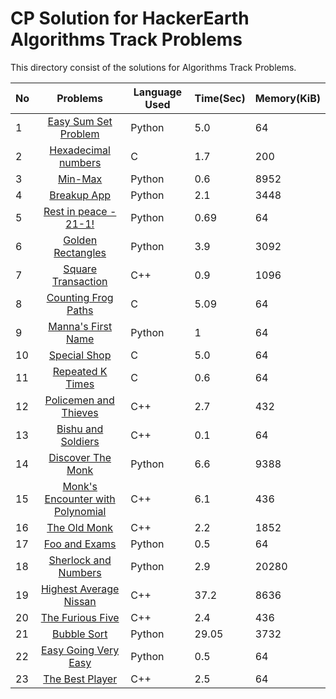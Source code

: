 # CP Solution for HackerEarth Algorithms Track Problems

This directory consist of the solutions for Algorithms Track Problems.

|**No**| **Problems**      | **Language Used** | **Time(Sec)** | **Memory(KiB)** |
| ---- |:-----------------:| -------- | -------- | ---------- |
| 1 | [Easy Sum Set Problem](./easy_sum_set_problem.py) | Python | 5.0 | 64 |
| 2 | [Hexadecimal numbers](./hexadecimal_numbers.c) | C | 1.7 | 200 |
| 3 | [Min-Max](./min_max.py) | Python | 0.6 | 8952 |
| 4 | [Breakup App](./breakup_app.py) | Python | 2.1 | 3448 |
| 5 | [Rest in peace - 21-1!](./rest_in_peace_21_1.py) | Python | 0.69 | 64 |
| 6 | [Golden Rectangles](./golden_rectangles.py) | Python | 3.9 | 3092 |
| 7 | [Square Transaction](./square_transaction.cpp) | C++ | 0.9 | 1096 |
| 8 | [Counting Frog Paths](./counting_frog_paths.c) | C | 5.09 | 64 |
| 9 | [Manna's First Name](./manna_first_name.py) | Python | 1 | 64 |
| 10 | [Special Shop](./special_shop.c) | C | 5.0 | 64 |
| 11 | [Repeated K Times](./repeated_k_times.c) | C | 0.6 | 64 |
| 12 | [Policemen and Thieves](./policemen_and_thieves.cpp) | C++ | 2.7 | 432 |
| 13 | [Bishu and Soldiers](./bishu_and_soldiers.cpp) | C++ | 0.1 | 64 |
| 14 | [Discover The Monk](./discover_the_monk.py) | Python | 6.6 | 9388 |
| 15 | [Monk's Encounter with Polynomial](./monk_encounter_with_poly.cpp) | C++ | 6.1 | 436 |
| 16 | [The Old Monk](./the_old_monk.cpp) | C++ | 2.2 | 1852 |
| 17 | [Foo and Exams](./foo_and_exams.py) | Python | 0.5 | 64 |
| 18 | [Sherlock and Numbers](./sherlock_and_numbers.py) | Python | 2.9 | 20280 |
| 19 | [Highest Average Nissan](./highest_avergae_nissan.cpp) | C++ | 37.2 | 8636 |
| 20 | [The Furious Five](./the_furious_five.cpp) | C++ | 2.4 | 436 |
| 21 | [Bubble Sort](./bubble_sort.py) | Python | 29.05 | 3732 |
| 22 | [Easy Going Very Easy](./easy_going_very_easy.py) | Python | 0.5 | 64 |
| 23 | [The Best Player](./the_best_player.cpp) | C++ | 2.5 | 64 |